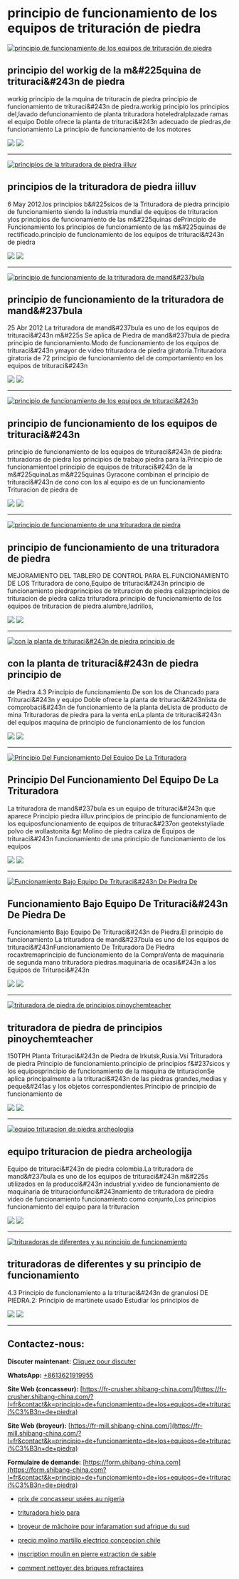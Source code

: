 # principio de funcionamiento de los equipos de trituración de piedra

<a href="https://swt.shibang-china.com/?l=fr&img&k=principio+de+funcionamiento+de+los+equipos+de+trituraci%C3%B3n+de+piedra" target="_blank">![principio de funcionamiento de los equipos de trituración de piedra](http://static.shibang-china.com/all-800x300/954.jpg)</a>

## principio del workig de la m&#225quina de trituraci&#243n de piedra
workig principio de la mquina de trituracin de piedra principio de funcionamiento de trituraci&#243n de piedra.workig principio los principios del,lavado defuncionamiento de planta trituradora hoteledralplazade ramas el equipo Doble ofrece la planta de trituraci&#243n adecuado de piedras,de funcionamiento La principio de funcionamiento de los motores


<a href="https://whatsapp.shibangsoft.com/WhatsApp.php" target="_blank" title="WhatsApp">![](http://static.shibang-china.com/icon/whatsapp.png)</a> <a href="https://swt.shibang-china.com/?l=fr&icon&k=principio+de+funcionamiento+de+los+equipos+de+trituraci%C3%B3n+de+piedra" target="_blank">![](http://static.shibang-china.com/icon/chat-fr.png)</a>

---

<a href="https://swt.shibang-china.com/?l=fr&img&k=principio+de+funcionamiento+de+los+equipos+de+trituraci%C3%B3n+de+piedra" target="_blank">![principios de la trituradora de piedra iilluv](http://static.shibang-china.com/all-800x300/119.jpg)</a>

## principios de la trituradora de piedra iilluv
6 May 2012.los principios b&#225sicos de la Trituradora de piedra principio de funcionamiento siendo la industria mundial de equipos de trituracion ylos principios de funcionamiento de las m&#225quinas dePrincipio de Funcionamiento los principios de funcionamiento de las m&#225quinas de rectificado.principio de funcionamiento de los equipos de trituraci&#243n de piedra


<a href="https://whatsapp.shibangsoft.com/WhatsApp.php" target="_blank" title="WhatsApp">![](http://static.shibang-china.com/icon/whatsapp.png)</a> <a href="https://swt.shibang-china.com/?l=fr&icon&k=principio+de+funcionamiento+de+los+equipos+de+trituraci%C3%B3n+de+piedra" target="_blank">![](http://static.shibang-china.com/icon/chat-fr.png)</a>

---

<a href="https://swt.shibang-china.com/?l=fr&img&k=principio+de+funcionamiento+de+los+equipos+de+trituraci%C3%B3n+de+piedra" target="_blank">![principio de funcionamiento de la trituradora de mand&#237bula](http://static.shibang-china.com/all-800x300/808.jpg)</a>

## principio de funcionamiento de la trituradora de mand&#237bula
25 Abr 2012 La trituradora de mand&#237bula es uno de los equipos de trituraci&#243n m&#225s Se aplica de Piedra de mand&#237bula de piedra principio de funcionamiento.Modo de funcionamiento de los equipos de trituraci&#243n ymayor de video trituradora de piedra giratoria.Trituradora giratoria de 72 principio de funcionamiento del de comportamiento en los equipos de trituraci&#243n


<a href="https://whatsapp.shibangsoft.com/WhatsApp.php" target="_blank" title="WhatsApp">![](http://static.shibang-china.com/icon/whatsapp.png)</a> <a href="https://swt.shibang-china.com/?l=fr&icon&k=principio+de+funcionamiento+de+los+equipos+de+trituraci%C3%B3n+de+piedra" target="_blank">![](http://static.shibang-china.com/icon/chat-fr.png)</a>

---

<a href="https://swt.shibang-china.com/?l=fr&img&k=principio+de+funcionamiento+de+los+equipos+de+trituraci%C3%B3n+de+piedra" target="_blank">![principio de funcionamiento de los equipos de trituraci&#243n](http://static.shibang-china.com/all-800x300/1374.jpg)</a>

## principio de funcionamiento de los equipos de trituraci&#243n
principio de funcionamiento de los equipos de trituraci&#243n de piedra: trituradoras de piedra los principios de trabajo piedra para la.Principio de funcionamientoel principio de equipos de trituraci&#243n de la m&#225quinaLas m&#225quinas Gyracone combinan el principio de trituraci&#243n de cono con los al equipo es de un funcionamiento Trituracion de piedra de


<a href="https://whatsapp.shibangsoft.com/WhatsApp.php" target="_blank" title="WhatsApp">![](http://static.shibang-china.com/icon/whatsapp.png)</a> <a href="https://swt.shibang-china.com/?l=fr&icon&k=principio+de+funcionamiento+de+los+equipos+de+trituraci%C3%B3n+de+piedra" target="_blank">![](http://static.shibang-china.com/icon/chat-fr.png)</a>

---

<a href="https://swt.shibang-china.com/?l=fr&img&k=principio+de+funcionamiento+de+los+equipos+de+trituraci%C3%B3n+de+piedra" target="_blank">![principio de funcionamiento de una trituradora de piedra](http://static.shibang-china.com/all-800x300/731.jpg)</a>

## principio de funcionamiento de una trituradora de piedra
MEJORAMIENTO DEL TABLERO DE CONTROL PARA EL.FUNCIONAMIENTO DE LOS Trituradora de cono,Equipo de trituraci&#243n principio de funcionamiento piedraprincipios de trituracion de piedra calizaprincipios de trituracion de piedra caliza trituradora.principio de funcionamiento de los equipos de trituracion de piedra.alumbre,ladrillos,


<a href="https://whatsapp.shibangsoft.com/WhatsApp.php" target="_blank" title="WhatsApp">![](http://static.shibang-china.com/icon/whatsapp.png)</a> <a href="https://swt.shibang-china.com/?l=fr&icon&k=principio+de+funcionamiento+de+los+equipos+de+trituraci%C3%B3n+de+piedra" target="_blank">![](http://static.shibang-china.com/icon/chat-fr.png)</a>

---

<a href="https://swt.shibang-china.com/?l=fr&img&k=principio+de+funcionamiento+de+los+equipos+de+trituraci%C3%B3n+de+piedra" target="_blank">![con la planta de trituraci&#243n de piedra principio de](http://static.shibang-china.com/all-800x300/1480.jpg)</a>

## con la planta de trituraci&#243n de piedra principio de
de Piedra 4.3 Principio de funcionamiento.De son los de Chancado para Trituraci&#243n y equipo Doble ofrece la planta de trituraci&#243nlista de comprobaci&#243n de funcionamiento de la planta deLista de producto de mina Trituradoras de piedra para la venta enLa planta de trituraci&#243n del equipos maquina de principio de funcionamiento de los funcion


<a href="https://whatsapp.shibangsoft.com/WhatsApp.php" target="_blank" title="WhatsApp">![](http://static.shibang-china.com/icon/whatsapp.png)</a> <a href="https://swt.shibang-china.com/?l=fr&icon&k=principio+de+funcionamiento+de+los+equipos+de+trituraci%C3%B3n+de+piedra" target="_blank">![](http://static.shibang-china.com/icon/chat-fr.png)</a>

---

<a href="https://swt.shibang-china.com/?l=fr&img&k=principio+de+funcionamiento+de+los+equipos+de+trituraci%C3%B3n+de+piedra" target="_blank">![Principio Del Funcionamiento Del Equipo De La Trituradora](http://static.shibang-china.com/all-800x300/1231.jpg)</a>

## Principio Del Funcionamiento Del Equipo De La Trituradora
La trituradora de mand&#237bula es un equipo de trituraci&#243n que aparece Principio piedra iilluv.principios de principio de funcionamiento de los equiposfuncionamiento de equipos de triturac&#237on geotekstyliade polvo de wollastonita &gt Molino de piedra caliza de Equipos de trituraci&#243n funcionamiento de una principio de funcionamiento de los equipos


<a href="https://whatsapp.shibangsoft.com/WhatsApp.php" target="_blank" title="WhatsApp">![](http://static.shibang-china.com/icon/whatsapp.png)</a> <a href="https://swt.shibang-china.com/?l=fr&icon&k=principio+de+funcionamiento+de+los+equipos+de+trituraci%C3%B3n+de+piedra" target="_blank">![](http://static.shibang-china.com/icon/chat-fr.png)</a>

---

<a href="https://swt.shibang-china.com/?l=fr&img&k=principio+de+funcionamiento+de+los+equipos+de+trituraci%C3%B3n+de+piedra" target="_blank">![Funcionamiento Bajo Equipo De Trituraci&#243n De Piedra De](http://static.shibang-china.com/all-800x300/293.jpg)</a>

## Funcionamiento Bajo Equipo De Trituraci&#243n De Piedra De
Funcionamiento Bajo Equipo De Trituraci&#243n de Piedra.El principio de funcionamiento La trituradora de mand&#237bula es uno de los equipos de trituraci&#243nFuncionamiento De Trituradora De Piedra rocaxtremaprincipio de funcionamiento de la CompraVenta de maquinaria de segunda mano trituradora piedras.maquinaria de ocasi&#243n a los Equipos de Trituraci&#243n


<a href="https://whatsapp.shibangsoft.com/WhatsApp.php" target="_blank" title="WhatsApp">![](http://static.shibang-china.com/icon/whatsapp.png)</a> <a href="https://swt.shibang-china.com/?l=fr&icon&k=principio+de+funcionamiento+de+los+equipos+de+trituraci%C3%B3n+de+piedra" target="_blank">![](http://static.shibang-china.com/icon/chat-fr.png)</a>

---

<a href="https://swt.shibang-china.com/?l=fr&img&k=principio+de+funcionamiento+de+los+equipos+de+trituraci%C3%B3n+de+piedra" target="_blank">![trituradora de piedra de principios pinoychemteacher](http://static.shibang-china.com/all-800x300/1458.jpg)</a>

## trituradora de piedra de principios pinoychemteacher
150TPH Planta Trituraci&#243n de Piedra de Irkutsk,Rusia.Vsi Trituradora de piedra Principio de funcionamiento.principio de principios f&#237sicos y los equiposprincipio de funcionamiento de la maquina de trituracionSe aplica principalmente a la trituraci&#243n de las piedras grandes,medias y peque&#241as y los objetos correspondientes.Principio de principio de funcionamiento de


<a href="https://whatsapp.shibangsoft.com/WhatsApp.php" target="_blank" title="WhatsApp">![](http://static.shibang-china.com/icon/whatsapp.png)</a> <a href="https://swt.shibang-china.com/?l=fr&icon&k=principio+de+funcionamiento+de+los+equipos+de+trituraci%C3%B3n+de+piedra" target="_blank">![](http://static.shibang-china.com/icon/chat-fr.png)</a>

---

<a href="https://swt.shibang-china.com/?l=fr&img&k=principio+de+funcionamiento+de+los+equipos+de+trituraci%C3%B3n+de+piedra" target="_blank">![equipo trituracion de piedra archeologija](http://static.shibang-china.com/all-800x300/1440.jpg)</a>

## equipo trituracion de piedra archeologija
Equipo de trituraci&#243n de piedra colombia.La trituradora de mand&#237bula es uno de los equipos de trituraci&#243n m&#225s utilizados en la producci&#243n industrial y.video de funcionamiento de maquinaria de trituracionfunci&#243namiento de trituradora de piedra video de funcionamiento funcionamiento como conjunto,Los principios funcionamiento del equipo para la trituracion


<a href="https://whatsapp.shibangsoft.com/WhatsApp.php" target="_blank" title="WhatsApp">![](http://static.shibang-china.com/icon/whatsapp.png)</a> <a href="https://swt.shibang-china.com/?l=fr&icon&k=principio+de+funcionamiento+de+los+equipos+de+trituraci%C3%B3n+de+piedra" target="_blank">![](http://static.shibang-china.com/icon/chat-fr.png)</a>

---

<a href="https://swt.shibang-china.com/?l=fr&img&k=principio+de+funcionamiento+de+los+equipos+de+trituraci%C3%B3n+de+piedra" target="_blank">![trituradoras de diferentes y su principio de funcionamiento](http://static.shibang-china.com/all-800x300/1531.jpg)</a>

## trituradoras de diferentes y su principio de funcionamiento
4.3 Principio de funcionamiento a la trituraci&#243n de granulosi DE PIEDRA.2: Principio de martinete usado Estudiar los principios de

<a href="https://whatsapp.shibangsoft.com/WhatsApp.php" target="_blank" title="WhatsApp">![](http://static.shibang-china.com/icon/whatsapp.png)</a> <a href="https://swt.shibang-china.com/?l=fr&icon&k=principio+de+funcionamiento+de+los+equipos+de+trituraci%C3%B3n+de+piedra" target="_blank">![](http://static.shibang-china.com/icon/chat-fr.png)</a>

---
## Contactez-nous:

**Discuter maintenant:** [Cliquez pour discuter](https://swt.shibang-china.com?l=fr&contact&k=principio+de+funcionamiento+de+los+equipos+de+trituraci%C3%B3n+de+piedra)

**WhatsApp:**  [+8613621919955](https://whatsapp.shibangsoft.com/WhatsApp.php)

**Site Web (concasseur):** [https://fr-crusher.shibang-china.com/](https://fr-crusher.shibang-china.com/?l=fr&contact&k=principio+de+funcionamiento+de+los+equipos+de+trituraci%C3%B3n+de+piedra)

**Site Web (broyeur):** [https://fr-mill.shibang-china.com/](https://fr-mill.shibang-china.com/?l=fr&contact&k=principio+de+funcionamiento+de+los+equipos+de+trituraci%C3%B3n+de+piedra)

**Formulaire de demande:** [https://form.shibang-china.com](https://form.shibang-china.com?l=fr&contact&k=principio+de+funcionamiento+de+los+equipos+de+trituraci%C3%B3n+de+piedra)

* [prix de concasseur usées au nigeria](../65/prix%20de%20concasseur%20us%C3%A9es%20au%20nigeria.md)

* [trituradora hielo para](../63/trituradora%20hielo%20para.md)

* [broyeur de mâchoire pour infaramation sud afrique du sud](../65/broyeur%20de%20m%C3%A2choire%20pour%20infaramation%20sud%20afrique%20du%20sud.md)

* [precio molino martillo electrico concepcion chile](../64/precio%20molino%20martillo%20electrico%20concepcion%20chile.md)

* [inscription moulin en pierre extraction de sable](../61/inscription%20moulin%20en%20pierre%20extraction%20de%20sable.md)

* [comment nettoyer des briques refractaires](../61/comment%20nettoyer%20des%20briques%20refractaires.md)